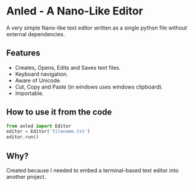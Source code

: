# Anled - A Nano-Like Editor

A very simple Nano-like text editor written as a single python file without external dependencies.

## Features
- Creates, Opens, Edits and Saves text files.
- Keyboard navigation.
- Aware of Unicode.
- Cut, Copy and Paste (in windows uses windows clipboard).
- Importable.

## How to use it from the code
```python
from anled import Editor
editor = Editor('filename.txt')
editor.run()
```

## Why?
Created because I needed to embed a terminal-based text editor into another project.
